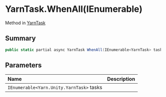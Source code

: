 # YarnTask.WhenAll(IEnumerable<YarnTask>)

Method in [YarnTask](/docs/api/csharp/yarn.unity.yarntask-1.md)

## Summary



```csharp
public static partial async YarnTask WhenAll(IEnumerable<YarnTask> tasks)
```

## Parameters

|Name|Description|
|:---|:---|
|`IEnumerable<Yarn.Unity.YarnTask>` tasks||


